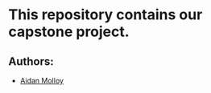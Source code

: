 # This repository contains our capstone project.

## Authors:
- [Aidan Molloy](https://github.com/AidanMolloy)